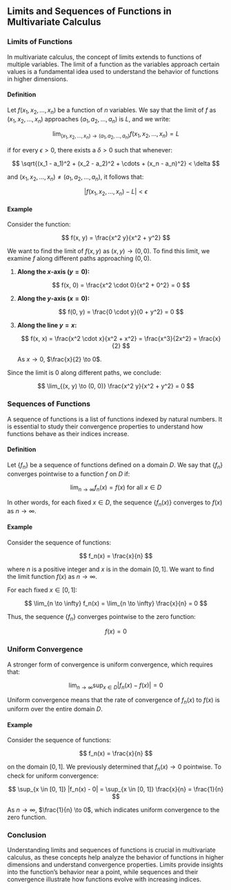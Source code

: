 ## Limits and Sequences of Functions in Multivariate Calculus

### Limits of Functions

In multivariate calculus, the concept of limits extends to functions of multiple variables. The limit of a function as the variables approach certain values is a fundamental idea used to understand the behavior of functions in higher dimensions.

#### Definition

Let $f(x_1, x_2, \ldots, x_n)$ be a function of $n$ variables. We say that the limit of $f$ as $(x_1, x_2, \ldots, x_n)$ approaches $(a_1, a_2, \ldots, a_n)$ is $L$, and we write:

$$ \lim_{(x_1, x_2, \ldots, x_n) \to (a_1, a_2, \ldots, a_n)} f(x_1, x_2, \ldots, x_n) = L $$

if for every $\epsilon > 0$, there exists a $\delta > 0$ such that whenever:

$$ \sqrt{(x_1 - a_1)^2 + (x_2 - a_2)^2 + \cdots + (x_n - a_n)^2} < \delta $$

and $(x_1, x_2, \ldots, x_n) \neq (a_1, a_2, \ldots, a_n)$, it follows that:

$$ |f(x_1, x_2, \ldots, x_n) - L| < \epsilon $$

#### Example

Consider the function:

$$ f(x, y) = \frac{x^2 y}{x^2 + y^2} $$

We want to find the limit of $f(x, y)$ as $(x, y) \to (0, 0)$. To find this limit, we examine $f$ along different paths approaching $(0, 0)$.

1. **Along the $x$-axis ($y = 0$):**

   $$ f(x, 0) = \frac{x^2 \cdot 0}{x^2 + 0^2} = 0 $$

2. **Along the $y$-axis ($x = 0$):**

   $$ f(0, y) = \frac{0 \cdot y}{0 + y^2} = 0 $$

3. **Along the line $y = x$:**

   $$ f(x, x) = \frac{x^2 \cdot x}{x^2 + x^2} = \frac{x^3}{2x^2} = \frac{x}{2} $$

   As $x \to 0$, $\frac{x}{2} \to 0$.

Since the limit is 0 along different paths, we conclude:

$$ \lim_{(x, y) \to (0, 0)} \frac{x^2 y}{x^2 + y^2} = 0 $$

### Sequences of Functions

A sequence of functions is a list of functions indexed by natural numbers. It is essential to study their convergence properties to understand how functions behave as their indices increase.

#### Definition

Let $\{f_n\}$ be a sequence of functions defined on a domain $D$. We say that $\{f_n\}$ converges pointwise to a function $f$ on $D$ if:

$$ \lim_{n \to \infty} f_n(x) = f(x) \text{ for all } x \in D $$

In other words, for each fixed $x \in D$, the sequence $\{f_n(x)\}$ converges to $f(x)$ as $n \to \infty$.

#### Example

Consider the sequence of functions:

$$ f_n(x) = \frac{x}{n} $$

where $n$ is a positive integer and $x$ is in the domain $[0, 1]$. We want to find the limit function $f(x)$ as $n \to \infty$.

For each fixed $x \in [0, 1]$:

$$ \lim_{n \to \infty} f_n(x) = \lim_{n \to \infty} \frac{x}{n} = 0 $$

Thus, the sequence $\{f_n\}$ converges pointwise to the zero function:

$$ f(x) = 0 $$

### Uniform Convergence

A stronger form of convergence is uniform convergence, which requires that:

$$ \lim_{n \to \infty} \sup_{x \in D} |f_n(x) - f(x)| = 0 $$

Uniform convergence means that the rate of convergence of $f_n(x)$ to $f(x)$ is uniform over the entire domain $D$.

#### Example

Consider the sequence of functions:

$$ f_n(x) = \frac{x}{n} $$

on the domain $[0, 1]$. We previously determined that $f_n(x) \to 0$ pointwise. To check for uniform convergence:

$$ \sup_{x \in [0, 1]} |f_n(x) - 0| = \sup_{x \in [0, 1]} \frac{x}{n} = \frac{1}{n} $$

As $n \to \infty$, $\frac{1}{n} \to 0$, which indicates uniform convergence to the zero function.

### Conclusion

Understanding limits and sequences of functions is crucial in multivariate calculus, as these concepts help analyze the behavior of functions in higher dimensions and understand convergence properties. Limits provide insights into the function’s behavior near a point, while sequences and their convergence illustrate how functions evolve with increasing indices.

